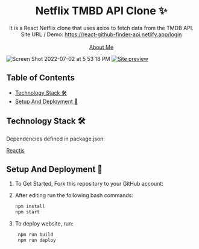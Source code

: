<!-- PROJECT LOGO -->
<br />
<p align="center">
  <h1 align="center">Netflix TMBD API Clone ✨</h1>

  <p align="center">
    It is a React Netflix clone that uses axios to fetch data from the TMDB API. Site URL / Demo: 
    <a href="https://react-github-finder-api.netlify.app/login">https://react-github-finder-api.netlify.app/login</a>
    <br />
    <br />
    <a href="https://nelson-guerra.tech">About Me</a>
  </p>
</p>

![Screen Shot 2022-07-02 at 5 53 18 PM](https://user-images.githubusercontent.com/62409790/177017120-d05b5081-1b00-44a5-a4f6-5af3fc665031.png)
[![Site preview](/public/social-image.png)](https://react-github-finder-api.netlify.app/login)

## Table of Contents

- [Technology Stack 🛠️](#technology-stack-)
- [Setup And Deployment 🔧](#setup-and-deployment-)

## Technology Stack 🛠️

Dependencies defined in package.json:

[Reactjs](https://reactjs.org/)
<!-- [Firebase](https://www.googleadservices.com/pagead/aclk?sa=L&ai=DChcSEwi_3Y6tyIP5AhVpbm8EHTooBrMYABAAGgJqZg&ohost=www.google.com&cid=CAESbOD2sEBtLRYRr1hApPTSVOQWO3ugcNMcJsqtgL8IXiF0moos9h9S0KYC-wbX5JnLeDUgprpjrScGX0yF4jc1sZUkiI4ud5372w3hj0zmXigszcsZlZlwdzlcG01yb1tlXeEBPrLv4ecARYjLYg&sig=AOD64_0AZtsdkpdk5lLWuhjn1cCN40BKjA&q&adurl&ved=2ahUKEwj_s4WtyIP5AhWnomoFHf2ZAJEQ0Qx6BAgFEAE) -->
<!-- | [Bootstrap](https://getbootstrap.com/) -->
<!-- | [Typist](https://github.com/jstejada/react-typist) -->
<!-- | [GitHub API](https://developer.github.com/v3/repos/) -->
<!-- | [Instagram API](https://www.instagram.com/developer/embedding/) -->


## Setup And Deployment 🔧

1. To Get Started, Fork this repository to your GitHub account:

2. After editing run the following bash commands:

   ```bash
   npm install
   npm start
   ```

3. To deploy website, run:

   ```bash
    npm run build
    npm run deploy
   ```






